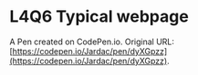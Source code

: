 # L4Q6 Typical webpage

A Pen created on CodePen.io. Original URL: [https://codepen.io/Jardac/pen/dyXGpzz](https://codepen.io/Jardac/pen/dyXGpzz).


